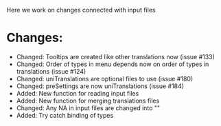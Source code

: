 Here we work on changes connected with input files
# Changes:
* Changed: Tooltips are created like other translations now (issue #133)
* Changed: Order of types in menu depends now on order of types in translations (issue #124)
* Changed: uniTranslations are optional files to use (issue #180)
* Changed: preSettings are now uniTranslations (issue #184)
* Added: New function for reading input files
* Added: New function for merging translations files
* Changed: Any NA in input files are changed into "" 
* Added: Try catch binding of types

